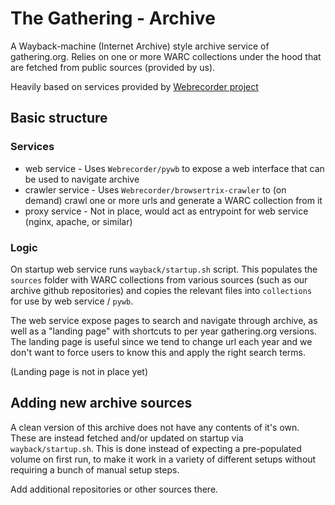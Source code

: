 # The Gathering - Archive

A Wayback-machine (Internet Archive) style archive service of gathering.org.
Relies on one or more WARC collections under the hood that are fetched from
public sources (provided by us).

Heavily based on services provided by [Webrecorder project](https://github.com/webrecorder)

## Basic structure

### Services

- web service - Uses `Webrecorder/pywb` to expose a web interface that can be used to navigate archive
- crawler service - Uses `Webrecorder/browsertrix-crawler` to (on demand) crawl one or more urls and generate a WARC collection from it
- proxy service - Not in place, would act as entrypoint for web service (nginx, apache, or similar)

### Logic

On startup web service runs `wayback/startup.sh` script. This populates the
`sources` folder with WARC collections from various sources (such as our
archive github repositories) and copies the relevant files into `collections`
for use by web service / `pywb`.

The web service expose pages to search and navigate through archive, as well as
a "landing page" with shortcuts to per year gathering.org versions. The landing
page is useful since we tend to change url each year and we don't want to force
users to know this and apply the right search terms.

(Landing page is not in place yet)

## Adding new archive sources

A clean version of this archive does not have any contents of it's own. These
are instead fetched and/or updated on startup via `wayback/startup.sh`. This is
done instead of expecting a pre-populated volume on first run, to make it work
in a variety of different setups without requiring a bunch of manual setup
steps.

Add additional repositories or other sources there.
